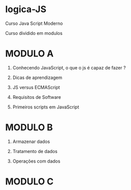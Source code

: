 # logica-JS
Curso Java Script Moderno 

Curso dividido em modulos 


# MODULO A 

1. Conhecendo JavaScript, o que o js é capaz de fazer ?
 
2. Dicas de aprendizagem

3. JS versus ECMAScript

4. Requisitos de Software

5. Primeiros scripts em JavaScript

# MODULO B 

1. Armazenar dados

2. Tratamento de dados

3. Operações com dados

# MODULO C 